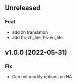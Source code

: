 ## Unreleased

### Feat

- add zh translation
- add tts-zh_lite, tts-en_lite

## v1.0.0 (2022-05-31)

### Fix

- Can not modify options on HA

